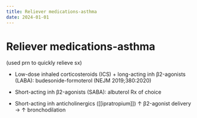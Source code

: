 ```yaml
---
title: Reliever medications-asthma
date: 2024-01-01
---
```

# Reliever medications-asthma


 (used prn to quickly relieve sx)

* Low-dose inhaled corticosteroids (ICS) + long-acting inh β2-agonists (LABA): budesonide-formoterol (NEJM 2019;380:2020)

* Short-acting inh β2-agonists (SABA): albuterol Rx of choice

* Short-acting inh anticholinergics ([[ipratropium]]) ↑ β2-agonist delivery → ↑ bronchodilation
